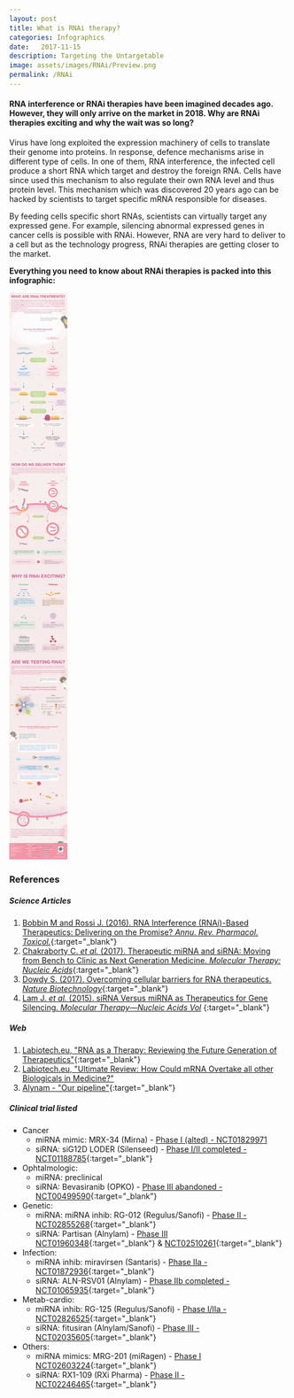 ```yaml
---
layout: post 
title: What is RNAi therapy?
categories: Infographics
date:   2017-11-15
description: Targeting the Untargetable
image: assets/images/RNAi/Preview.png
permalink: /RNAi
---
```


#### RNA interference or RNAi therapies have been imagined decades ago. However, they will only arrive on the market in 2018. Why are RNAi therapies exciting and why the wait was so long?

Virus have long exploited the expression machinery of cells to translate their genome into proteins. In response, defence mechanisms arise in different type of cells. In one of them, RNA interference, the infected cell produce a short RNA which target and destroy the foreign RNA. Cells have since used this mechanism to also regulate their own RNA level and thus protein level. This mechanism which was discovered 20 years ago can be hacked by scientists to target specific mRNA responsible for diseases. 

By feeding cells specific short RNAs, scientists can virtually target any expressed gene. For example, silencing abnormal expressed genes in cancer cells is possible with RNAi. However, RNA are very hard to deliver to a cell but as the technology progress, RNAi therapies are getting closer to the market. 

**Everything you need to know about RNAi therapies is packed into this infographic:**

![My helpful RNAi infographic](assets/images/RNAi/171113_RNAi.png)

### References

##### Science Articles
1. [Bobbin M and Rossi J. (2016). RNA Interference (RNAi)-Based Therapeutics: Delivering on the Promise? _Annu. Rev. Pharmacol. Toxicol._](https://www.ncbi.nlm.nih.gov/pubmed/?term=26738473){:target="_blank"}
2. [Chakraborty C. _et al._ (2017). Therapeutic miRNA and siRNA: Moving from Bench to Clinic as Next Generation Medicine. _Molecular Therapy: Nucleic Acids_](https://www.ncbi.nlm.nih.gov/pubmed/?term=28918016){:target="_blank"}
3. [Dowdy S. (2017). Overcoming cellular barriers for RNA therapeutics. _Nature Biotechnology_](https://www.ncbi.nlm.nih.gov/pubmed/?term=28244992){:target="_blank"}
4. [Lam J. _et al._ (2015). siRNA Versus miRNA as Therapeutics for Gene Silencing. _Molecular Therapy—Nucleic Acids Vol_](https://www.ncbi.nlm.nih.gov/pubmed/?term=26372022) {:target="_blank"}

##### Web
1. [Labiotech.eu, "RNA as a Therapy: Reviewing the Future Generation of Therapeutics"](https://labiotech.eu/rna-review-rnai-mrna/){:target="_blank"}
2. [Labiotech.eu, "Ultimate Review: How Could mRNA Overtake all other Biologicals in Medicine?"](https://labiotech.eu/ultimate-review-how-could-mrna-overtake-all-other-biologicals-in-medicine/)
3. [Alynam - "Our pipeline"](http://www.alnylam.com/alnylam-rnai-pipeline/){:target="_blank"}

##### Clinical trial listed
* Cancer
  - miRNA mimic: MRX-34 (Mirna) - [Phase I (alted) - NCT01829971](https://clinicaltrials.gov/ct2/show/NCT01829971)
  - siRNA: siG12D LODER (Silenseed) - [Phase I/II completed - NCT01188785](https://clinicaltrials.gov/ct2/show/NCT01188785){:target="_blank"}
* Ophtalmologic:
  - miRNA: preclinical
  - siRNA: Bevasiranib (OPKO) - [Phase III abandoned - NCT00499590](https://clinicaltrials.gov/ct2/show/NCT00499590){:target="_blank"}
* Genetic:
  - miRNA: miRNA inhib: RG-012 (Regulus/Sanofi) - [Phase II - NCT02855268](https://clinicaltrials.gov/ct2/show/NCT02855268){:target="_blank"}
  - siRNA: Partisan (Alnylam) - [Phase III NCT01960348](https://clinicaltrials.gov/ct2/show/NCT01960348){:target="_blank"} & [NCT02510261](https://clinicaltrials.gov/ct2/show/NCT02510261){:target="_blank"}
* Infection: 
  - miRNA inhib: miravirsen (Santaris) - [Phase IIa - NCT01872936](https://clinicaltrials.gov/ct2/show/NCT01872936){:target="_blank"}
  - siRNA: ALN-RSV01 (Alnylam) - [Phase IIb completed - NCT01065935](https://clinicaltrials.gov/ct2/show/NCT01065935){:target="_blank"}
* Metab-cardio: 
  - miRNA inhib: RG-125 (Regulus/Sanofi) - [Phase I/IIa - NCT02826525](https://clinicaltrials.gov/ct2/show/NCT02826525){:target="_blank"}
  - siRNA: fitusiran (Alnylam/Sanofi) -  [Phase III - NCT02035605](https://clinicaltrials.gov/ct2/show/NCT02035605){:target="_blank"}
* Others:
  - miRNA mimics: MRG-201 (miRagen) - [Phase I NCT02603224](https://clinicaltrials.gov/ct2/show/NCT02603224){:target="_blank"}
  - siRNA: RX1-109 (RXi Pharma) - [Phase II - NCT02246465](https://clinicaltrials.gov/ct2/show/NCT02246465){:target="_blank"}